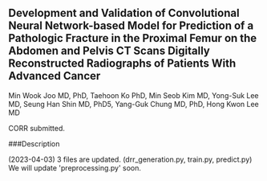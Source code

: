 ## Development and Validation of Convolutional Neural Network-based Model for Prediction of a Pathologic Fracture in  the Proximal Femur on the Abdomen and Pelvis CT Scans Digitally Reconstructed Radiographs of Patients With Advanced Cancer 

Min Wook Joo MD, PhD, Taehoon Ko PhD, Min Seob Kim MD, Yong-Suk Lee MD, Seung Han Shin MD, PhD5, Yang-Guk Chung MD, PhD, Hong Kwon Lee MD

CORR submitted.

###Description

(2023-04-03)
3 files are updated. (drr_generation.py, train.py, predict.py)
We will update 'preprocessing.py' soon.

